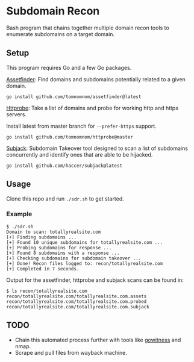 # Subdomain Recon

Bash program that chains together multiple domain recon tools to enumerate subdomains on a  target domain.

## Setup

This program requires Go and a few Go packages.

[Assetfinder](https://github.com/tomnomnom/assetfinder): Find domains and subdomains potentially related to a given domain.

```
go install github.com/tomnomnom/assetfinder@latest
```

[Httprobe](https://github.com/tomnomnom/httprobe): Take a list of domains and probe for working http and https servers.

Install latest from master branch for `--prefer-https` support.  

```
go install github.com/tomnomnom/httprobe@master
```

[Subjack](https://github.com/haccer/subjack): Subdomain Takeover tool designed to scan a list of subdomains concurrently and identify ones that are able to be hijacked.

```
go install github.com/haccer/subjack@latest
```

## Usage

Clone this repo and run `./sdr.sh` to get started.

### Example

```
$ ./sdr.sh
Domain to scan: totallyrealsite.com
[+] Finding subdomains ...
[+] Found 10 unique subdomains for totallyrealsite.com ...
[+] Probing subdomains for response ...
[+] Found 8 subdomains with a response ...
[+] Checking subdomains for subdomain takeover ...
[+] Done! Recon files logged to: recon/totallyrealsite.com
[+] Completed in 7 seconds.
```

Output for the assetfinder, httprobe and subjack scans can be found in:
```
$ ls recon/totallyrealsite.com
recon/totallyrealsite.com/totallyrealsite.com.assets
recon/totallyrealsite.com/totallyrealsite.com.probed
recon/totallyrealsite.com/totallyrealsite.com.subjack
```

## TODO

- Chain this automated process further with tools like [gowitness](https://github.com/sensepost/gowitness) and nmap.
- Scrape and pull files from wayback machine.
